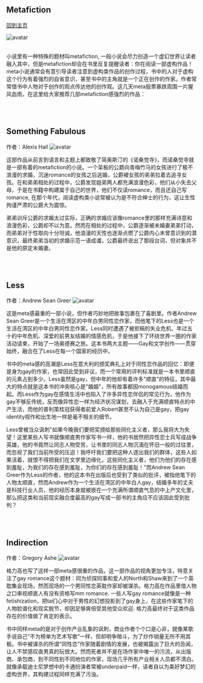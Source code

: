 ## Metafiction
[回到主页](https://boheme130.github.io/Fiction.git.io/)

![avatar](https://branchesculture.com/wp-content/uploads/2016/02/tomine11.jpg)
<br>
<br>

小说里有一种特殊的题材叫metafiction, 一般小说会尽力创造一个虚幻世界让读者融入其中，但是metafiction却会在书里反复提醒读者：你在阅读一部虚构作品！meta小说通常会有意引导读者注意到虚构类作品的创作过程，书中的人对于虚构这个行为有着强烈的自省意识，甚至书中的主角就是一个正在创作的作家。作者常常借书中人物对于创作的观点传达他的创作观。这几天meta股票暴跌周围一片腥风血雨，在这里给大家推荐几部metafiction感强烈的作品：

<br>
<br>

## Something Fabulous
作者：Alexis Hall
![avatar](https://images.squarespace-cdn.com/content/v1/58c180edff7c50dd0e51a2ad/4be2823d-9538-46b8-8477-e31f6f3eb967/Something+Fabulous+by+Alexis+Hall-3.jpg)

这部作品从前言到语言和主题上都致敬了简奥斯汀的《诺桑觉寺》，而诺桑觉寺就是一部有着的metafiction的小说。一个呆板的公爵向青梅竹马的女孩进行了极不浪漫的求婚，沉迷romance的女孩之后逃婚，公爵被女孩的弟弟拉着去追寻女孩。在和弟弟相处的过程中，公爵发现姐弟两人都充满浪漫色彩，他们从小失去父母，于是在书籍中构建属于自己的世界，他们不仅读romance，而且还自己写romance, 在那个年代，阅读虚构类小说常被认为是不符合绅士的行为，这让生性拘谨严肃的公爵大为震惊。

弟弟训斥公爵的求婚太过实际，正确的求婚应该像romance里的那样充满诗意和浪漫色彩，公爵却不以为意。然而在相处的过程中，公爵逐渐被未婚妻弟弟打动，而弟弟对于性取向十分坦诚，他浪漫的天性也逐渐点燃了公爵内心未曾意识到的潜意识，最终弟弟当初的求婚示范一语成谶，公爵最终说出了那段台词，但对象并不是他的原定未婚妻。

<br>
<br>


## Less
作者：Andrew Sean Greer
![avatar](https://d3i6fh83elv35t.cloudfront.net/static/2018/06/FS-Book-Fly-LESS-1024x576.jpg)

这是meta感最重的一部小说，但作者巧妙地把故事包裹在了喜剧里。作者Andrew Sean Greer是一个生活在湾区的中年白男同性恋作家，而他笔下的Less也是一个生活在湾区的中年白男同性恋作家。Less同时遭遇了被拒稿的失业危机、年过五十的中年危机、深爱的前男友结婚的情感危机，于是他接下了环绕世界一圈的作家活动请柬，开始了一场奥德赛之旅。这本书两大主题——Gay和文学创作——贯穿始终，融合在了Less在每一个国家的经历中。

书中的meta感的高潮是Less在意大利的颁奖典礼上对于同性恋作品的回忆：即便是身为gay的作家，也常因此受到非议，而一个常用的评判标准就是一本书里顺直的元素占到多少。Less虽然是gay，但中年的他却有着许多"顺直"的特征，其中最大的特点就是这本书的冲突核心是"婚姻"，所有故事都因monogamous结婚而起。而Less作为gay在感情生活中也陷入了许多异性恋伴侣的常见行为，他作为gay不够反传统，反而像异性恋一样为经济状况谋划，去融入于充满顺直特点的中产生活，而他的普利策桂冠获得者前爱人Robert甚至不认为自己是gay，把gay identity视作和出生地一样是毫不相关的细节。

Less曾被当众讽刺"如果今晚我们要把奖颁给那些同化主义者，那么我将大为失望！这里某些人写书就像顺直男作家写书一样，他的书居然把异性恋士兵写成战争英雄，他的书竟然让同志人物受苦，让书里的同志人物沉湎在怀旧一般的过往里，而忽视了我们当前所受的压迫！我呼吁我们要把这种人逐出我们的群体，这些人如果活着，就恨不得把我们在文学里边缘化，这些同化主义者，他们为他们的存在感到羞耻，为我们的存在感到羞耻，为你们的存在感到羞耻！"而Andrew Sean Greer作为Less的作者，他的这本书在出版后也受到了类似的批评，被指他笔下的人物太顺直，然而Andrew作为一个生活在湾区的中年白人gay，结婚多年的丈夫是科技行业人员，他的经历本身就被嵌在一个充满所谓顺直气息的中上产文化里，那么把这类和当前现实融合度最高的gay写成一部书的主角应不应该因此受到批判？

<br>
<br>


## Indirection
作者：Gregory Ashe
![avatar](https://is4-ssl.mzstatic.com/image/thumb/Music125/v4/b7/3c/98/b73c9800-d78c-f8a0-7c2b-a983468190bf/rm_image.jpg/1200x600wp.png)

格力高也写了这样一部meta感很重的作品，这一部作品的视角更加专注，特意关注了gay romance这个题材：同为侦探同事和爱人的North和Shaw来到了一个英耽集会现场，然而现场的一个男同性恋英耽作家却被谋杀。格力高在作品里借人物之口审视顺直人有没有资格写mm romance. 一些人写gay romance就像是一种fetishization，把ta们心中对于男性的幻想投影到了gay身上，在这些作家笔下的人物脸谱化和现实脱节，却因足够爽倍受其他受众欢迎. 格力高最终对于这类作品存在的价值做了肯定的表示。

书中同样meta的是对于创作产业乱象的讽刺，商业作者个个口是心非，就像某歌手说自己“不为榜单为艺术写歌”一样，但却明争暗斗，为了炒作销量无所不用其极。书中被谋杀的所谓“同性恋”作家随着剧情的发展，也被揭露出了巨大的丑闻，让人不禁感叹直男真的玩很大。然而死者并不是在场作家中唯一的污流，从出版商、承包商，到不同性别不同地位的作家，现场几乎所有产业相关人员都不清白。就像承载迪士尼梦想中的卡通扮演者常被underpaid一样，读者自以为美好梦幻的虚构世界，其构建过程同样充满了污浊。
